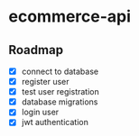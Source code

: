 # ecommerce-api

## Roadmap
- [x] connect to database
- [x] register user
- [x] test user registration
- [x] database migrations 
- [x] login user
- [x] jwt authentication
